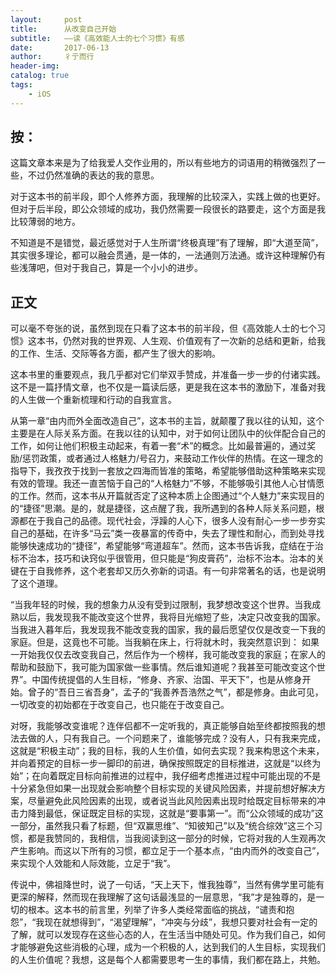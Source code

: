 ```yaml
---
layout:     post
title:      从改变自己开始
subtitle:   ——读《高效能人士的七个习惯》有感
date:       2017-06-13
author:     彳亍而行
header-img: 
catalog: true
tags:
    - iOS
---
```


## 按：

这篇文章本来是为了给我爱人交作业用的，所以有些地方的词语用的稍微强烈了一些，不过仍然准确的表达的我的意思。

对于这本书的前半段，即个人修养方面，我理解的比较深入，实践上做的也更好。但对于后半段，即公众领域的成功，我仍然需要一段很长的路要走，这个方面是我比较薄弱的地方。

不知道是不是错觉，最近感觉对于人生所谓“终极真理”有了理解，即“大道至简”，其实很多理论，都可以融会贯通，是一体的，一法通则万法通。或许这种理解仍有些浅薄吧，但对于我自己，算是一个小小的进步。

## 正文

可以毫不夸张的说，虽然到现在只看了这本书的前半段，但《高效能人士的七个习惯》这本书，仍然对我的世界观、人生观、价值观有了一次新的总结和更新，给我的工作、生活、交际等各方面，都产生了很大的影响。

这本书里的重要观点，我几乎都对它们举双手赞成，并准备一步一步的付诸实践。这不是一篇抒情文章，也不仅是一篇读后感，更是我在这本书的激励下，准备对我的人生做一个重新梳理和行动的自我宣言。

从第一章“由内而外全面改造自己”，这本书的主旨，就颠覆了我以往的认知，这个主要是在人际关系方面。在我以往的认知中，对于如何让团队中的伙伴配合自己的工作，如何让他们积极主动起来，有着一套“术”的概念。比如最普遍的，通过奖励/惩罚政策，或者通过人格魅力/号召力，来鼓动工作伙伴的热情。在这一理念的指导下，我孜孜于找到一套放之四海而皆准的策略，希望能够借助这种策略来实现有效的管理。我还一直苦恼于自己的“人格魅力”不够，不能够吸引其他人心甘情愿的工作。然而，这本书从开篇就否定了这种本质上企图通过“个人魅力”来实现目的的“捷径”思潮。是的，就是捷径，这点醒了我，我所遇到的各种人际关系问题，根源都在于我自己的品德。现代社会，浮躁的人心下，很多人没有耐心一步一步夯实自己的基础，在许多“马云”类一夜暴富的传奇中，失去了理性和耐心，而到处寻找能够快速成功的“捷径”，希望能够“弯道超车”。然而，这本书告诉我，症结在于治标不治本，技巧和诀窍似乎很管用，但只能是“狗皮膏药”，治标不治本。治本的关键在于自我修养，这个老套却又历久弥新的词语。有一句非常著名的话，也是说明了这个道理。

“当我年轻的时候，我的想象力从没有受到过限制，我梦想改变这个世界。当我成熟以后，我发现我不能改变这个世界，我将目光缩短了些，决定只改变我的国家。当我进入暮年后，我发现我不能改变我的国家，我的最后愿望仅仅是改变一下我的家庭。但是，这竟也不可能。当我躺在床上，行将就木时，我突然意识到： 如果一开始我仅仅去改变我自己，然后作为一个榜样，我可能改变我的家庭；在家人的帮助和鼓励下，我可能为国家做一些事情。然后谁知道呢？我甚至可能改变这个世界”。中国传统提倡的人生目标，“修身、齐家、治国、平天下”，也是从修身开始。曾子的“吾日三省吾身”，孟子的“我善养吾浩然之气”，都是修身。由此可见，一切改变的初始都在于改变自己，也只能在于改变自己。

对呀，我能够改变谁呢？连伴侣都不一定听我的，真正能够自始至终都按照我的想法去做的人，只有我自己。一个问题来了，谁能够完成？没有人，只有我来完成，这就是“积极主动”；我的目标，我的人生价值，如何去实现？我来构思这个未来，并向着预定的目标一步一脚印的前进，确保按照既定的目标推进，这就是“以终为始”；在向着既定目标向前推进的过程中，我仔细考虑推进过程中可能出现的不是十分紧急但如果一出现就会影响整个目标实现的关键风险因素，并提前想好解决方案，尽量避免此风险因素的出现，或者说当此风险因素出现时给既定目标带来的冲击力降到最低，保证既定目标的实现，这就是“要事第一”。而“公众领域的成功”这一部分，虽然我只看了标题，但“双赢思维”、“知彼知己”以及“统合综效”这三个习惯，都是我赞同的，我相信，当我阅读到这一部分的时候，它将对我的人生观再次产生影响。而这以下所有的习惯，都立足于一个基本点，“由内而外的改变自己”，来实现个人效能和人际效能，立足于“我”。

传说中，佛祖降世时，说了一句话，“天上天下，惟我独尊”，当然有佛学里可能有更深的解释，然而现在我理解了这句话最浅显的一层意思，“我”才是独尊的，是一切的根本。这本书的前言里，列举了许多人类经常面临的挑战，“谴责和抱怨”，“我现在就想得到”，“渴望理解”，“冲突与分歧”，我想只要对社会有一定的了解，就可以发现存在这些心态的人，在生活当中随处可见。作为我们自己，如何才能够避免这些消极的心理，成为一个积极的人，达到我们的人生目标，实现我们的人生价值呢？我想，这是每个人都需要思考一生的事情，我们都在路上，共勉。